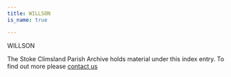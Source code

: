 ```yaml
---
title: WILLSON
is_name: true

---
```


WILLSON


The Stoke Climsland Parish Archive holds material under this index entry. To find out more please [contact us](/contact/)
